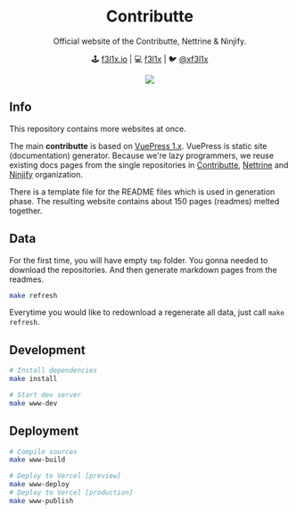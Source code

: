 <h1 align=center>Contributte</h1>

<p align=center>
Official website of the Contributte, Nettrine & Ninjify.
</p>

<p align=center>
🕹 <a href="https://f3l1x.io">f3l1x.io</a> | 💻 <a href="https://github.com/f3l1x">f3l1x</a> | 🐦 <a href="https://twitter.com/xf3l1x">@xf3l1x</a>
</p>

<p align=center>
  <a href="https://contributte.org"><img src="https://raw.githubusercontent.com/contributte/website/master/.assets/contributte.png"></a>
</p>

## Info

This repository contains more websites at once.

The main **contributte** is based on [VuePress 1.x](https://v1.vuepress.vuejs.org/). VuePress is static site (documentation) generator.
Because we're lazy programmers, we reuse existing docs pages from the single repositories in [Contributte](https://github.com/contributte), [Nettrine](https://github.com/nettrine) and [Ninjify](https://github.com/ninjify) organization.

There is a template file for the README files which is used in generation phase. The resulting website contains about 150 pages (readmes) melted together.

## Data

For the first time, you will have empty `tmp` folder. You gonna needed
to download the repositories. And then generate markdown pages from the readmes.

```bash
make refresh
```

Everytime you would like to redownload a regenerate all data, just call `make refresh`.

## Development

```bash
# Install dependencies
make install
```

```bash
# Start dev server
make www-dev
```


## Deployment

```bash
# Compile sources
make www-build
```

```bash
# Deploy to Vercel [preview]
make www-deploy
# Deploy to Vercel [production]
make www-publish
```
